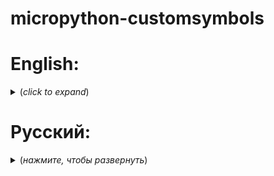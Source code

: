 # micropython-customsymbols

# English: 

<details>
<summary> <b></b> (<i>click to expand</i>)</summary>

## Small library for drawing your own characters

### Principle of operation

The work is carried out by embedding into display library wrappers based on framebuf and intercepting the symbol with its subsequent reaching. Replacement is carried out by the algorithm of the basic commands for framebuf such as pixel, line ...

### Example of work:

```Python
from customsymbols import CustomSymbols
from machine import Pin, SPI
from st7565 import ST7565

''' Create a new class with CustomSymbols '''
class ST7565 (ST7565, CustomSymbols): pass

import sys
import os

if 'symbols' in os.listdir('/'):
     sys.path.ppend("symbols")# add a folder with characters
else:
     print("Download Symbols!")

'''Initialization of the display'''
DRST = Pin(1, Pin.OUT)
DRS  = Pin(4, Pin.OUT)
DCS  = Pin(5, Pin.OUT)
DSPIbus = SPI(0, baudrate=2000000, polarity=1, phase=1, sck=Pin(2), mosi=Pin(3), miso=Pin(0))

Display = ST7565(DSPIbus, DRS, DCS, DRST)
Display.set_contrast(0x25)

''' Load the symbols '''
Display.loadsymbols('<symbols>') #loads certain user characters in memory
#Display.loadallsymbols() loads all user characters in memory
#Display.loadsymbol('<symbol>') loads one specific symbol in memory

''' Display information '''
Display.fill(0)
#ctext is a complete analogue of text, but with a replacement of characters
Display.ctext ('<symbols>', 0, 1, 1)
Display.show()
```

For example, our Fork Library "Micropython-st7565" was chosen (https://github.com/immersive-programs/micropython-st7565)

<details>
<summary> <b> Adding your symbols </b> (<i> click to expand </i>) </Summary>

####
- 1.In the folder <b><i>symbols</i></b> create a new file <b><i>< symbol >.py</i></b> 
- 2.Spread the code to the file:
```Python
class char:
    def draw(buf,x,y,index,col):
        zero = x+8*index+1 #initial position
```
- 3.Create your symbol
- 4.Save and check whether the symbol will be loaded in memory

</details>

### Notes:
  - development was carried out in the Thonny IDE V4.0.2;
  - performance was checked for: "Micropython v1.19.1 on 2022-06-18";
  - used controller: "Raspberry Pi Pico";
  - To load code, it is recommended to use rshell: https://github.com/dhylands/rshell

#### Author: Denis
</details>

# Русский: 

<details>
<summary> <b></b> (<i>нажмите, чтобы развернуть</i>)</summary>

## Небольшая библиотека для отрисовки собственных символов

### Принцип работы:

Работа осуществляется при помощи встраивания в дисплейные библеотеки-драйверы основанные на framebuf и перехвата символа с последующей его отрисовкой. Замена осуществляется алгоритмом состоящих из базовых команд для framebuf таких, как pixel, line...

### Пример работы:

```Python
from customsymbols import CustomSymbols
from machine import Pin, SPI
from st7565 import ST7565

'''Создаём новый класс с влюченным в него CustomSymbols'''
class ST7565(ST7565, CustomSymbols): pass

import sys
import os

if 'symbols' in os.listdir('/'):
    sys.path.append("symbols")# добавляем папку с символами
else:
    print("Загрузите symbols!")

'''Инициализация дисплея'''
DRST = Pin(1, Pin.OUT)
DRS  = Pin(4, Pin.OUT)
DCS  = Pin(5, Pin.OUT)
DSPIbus = SPI(0, baudrate=2000000, polarity=1, phase=1, sck=Pin(2), mosi=Pin(3), miso=Pin(0))

Display = ST7565(DSPIbus, DRS, DCS, DRST)
Display.set_contrast(0x25)

'''Загружаем символы'''
Display.loadsymbols('ЕНОПСУШ') #загружает в память определённые пользовательские символы
#Display.loadallsymbols() загружает в память все пользовательские символы
#Display.loadsymbol('<символ>') загружает в память один определённый символ

'''Отображаем информацию'''
Display.fill(0)
#ctext является полным аналогом text, но с заменой символов
Display.ctext('!!!УСПЕШНО!!!',   0, 1, 1)
Display.show()
```

Для примера работы был выбран наш форк библиотеки "micropython-st7565" (https://github.com/Immersive-programs/micropython-st7565)

<details>
<summary> <b>Добавление своих символов</b> (<i>нажмите, чтобы развернуть</i>)</summary>

####
- 1.В папке <b><i>symbols</i></b> создайте новый файл <b><i><Символ>.py</i></b> 
- 2.Скопируйте код в файл: 
```Python
class char:
    def draw(buf,x,y,index,col):
        zero = x+8*index+1 #начальная позиция
```
- 3.Создайте свой символ
<details>
<summary> <b>Пример 'Ё'</b> (<i>нажмите, чтобы развернуть</i>)</summary>

```Python
class char:
    def draw(buf,x,y,index,col):
        zero = x+8*index+1
        buf.line(zero,y+2,zero,y+6,col)
        buf.line(zero+1,y+2,zero+1,y+6,col)
        buf.line(zero,y+2,zero+4,y+2,col)
        buf.line(zero,y+4,zero+3,y+4,col)
        buf.line(zero,y+6,zero+4,y+6,col)
        buf.pixel(zero+1,y,col)
        buf.pixel(zero+3,y,col)
```
</details>

- 4.Сохраните и проверти будет ли загружен символ в память

</details>

### Примечания:
 - Разработка велась в Thonny IDE V4.0.2;
 - Работоспособность проверена на: "MicroPython v1.19.1 on 2022-06-18";
 - Использованный контроллер: "Raspberry Pi Pico";
 - Для загрузки кода рекомендуется использовать Rshell: https://github.com/dhylands/rshell

#### Автор кода: Денис

</details>
